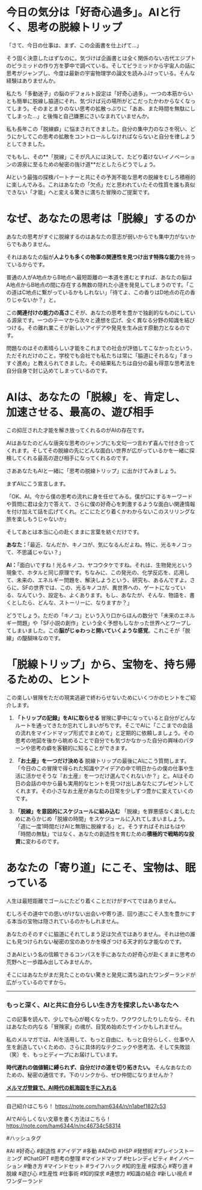 
# 今日の気分は「好奇心過多」。AIと行く、思考の脱線トリップ

「さて、今日の仕事は、まず、この企画書を仕上げて…」

そう固く決意したはずなのに。気づけば企画書とは全く関係のない古代エジプトのピラミッドの作り方を夢中で調べている。そしてピラミッドから宇宙人の話に思考がジャンプし、今度は最新の宇宙物理学の論文を読みふけっている。そんな経験はありませんか。

私たち「多動迷子」の脳のデフォルト設定は「好奇心過多」。一つの本筋からいとも簡単に脱線し脇道にそれ、気づけば元の場所がどこだったかわからなくなってしまう。そのまとまりのない思考の拡散っぷりに「ああ、また時間を無駄にしてしまった…」と後悔と自己嫌悪にさいなまれていませんか。

私も長年この「脱線癖」に悩まされてきました。自分の集中力のなさを呪い、どうにかしてこの思考の拡散をコントロールしなければならないと自分を律しようとしてきました。

でももし、その**「脱線」こそが凡人には決して、たどり着けないイノベーションの源泉に至るための秘密の抜け道**だとしたらどうでしょう。

AIという最強の探検パートナーと共にその予測不能な思考の脱線をむしろ積極的に楽しんでみる。これはあなたの「欠点」だと思われていたその性質を誰も真似できない「才能」へと変える驚きに満ちた冒険のご提案です。

# なぜ、あなたの思考は「脱線」するのか

あなたの思考がすぐに脱線するのはあなたの意志が弱いからでも集中力がないからでもありません。

それはあなたの脳が**人よりも多くの物事の関連性を見つけ出す特殊な能力**を持っているからです。

普通の人がA地点からB地点へ最短距離の一本道を進むとすれば、あなたの脳はA地点からB地点の間に存在する無数の隠れた小道を発見してしまうのです。「この道はC地点に繋がっているかもしれない」「待てよ、この香りはD地点の花の香りじゃないか？」と。

この**関連付けの能力の高さ**こそが、あなたの思考を豊かで独創的なものにしている源泉です。一つのテーマから次々と連想を広げ、全く異なる分野の知識を結びつける。その離れ業こそが新しいアイデアや発見を生み出す原動力となるのです。

問題なのはその素晴らしい才能をこれまでの社会が評価してこなかったという、ただそれだけのこと。学校でも会社でも私たちは常に「脇道にそれるな」「まっすぐ進め」と教えられてきました。その結果私たちは自分の最も得意な思考法を自分自身で封じ込めてしまっているのです。

# AIは、あなたの「脱線」を、肯定し、加速させる、最高の、遊び相手

この抑圧された才能を解き放ってくれるのがAIの存在です。

AIはあなたのどんな唐突な思考のジャンプにも文句一つ言わず喜んで付き合ってくれます。そしてその脱線の先にどんな面白い世界が広がっているかを一緒に探検してくれる最高の遊び相手になってくれるのです。

さああなたもAIと一緒に「思考の脱線トリップ」に出かけてみましょう。

まずAIにこう宣言します。

「OK、AI。今から僕の思考の流れに身を任せてみる。僕が口にするキーワードや質問に君は全力で答えて、さらに僕の好奇心を刺激するような面白い関連情報を付け加えて話を広げてくれ。どこにたどり着くかわからないこのスリリングな旅を楽しもうじゃないか」

そしてあとは本当に心の赴くままに言葉を紡ぐだけです。

**あなた：**「最近、なんだか、キノコが、気になるんだよね。特に、光るキノコって、不思議じゃない？」

**AI：**「面白いですね！光るキノコ、ヤコウタケですね。それは、生物発光という現象で、ホタルと同じ原理です。ちなみに、この発光の、化学反応を、応用して、未来の、エネルギー問題を、解決しようという、研究も、あるんですよ。さらに、SFの世界では、この、光るキノコが、異世界への、ゲートになっている、なんていう、設定も、よくあります。もし、あなたが、そんな、物語を、書くとしたら、どんな、ストーリーに、なりますか？」

どうでしょう。ただの「キノコ」という入り口からほんの数分で「未来のエネルギー問題」や「SF小説の創作」という全く予想もしなかった世界へとワープしてしまいました。この**脳がじゅわっと開いていくような感覚**。これこそが「脱線」の醍醐味なのです。

# 「脱線トリップ」から、宝物を、持ち帰るための、ヒント

この楽しい冒険をただの現実逃避で終わらせないためにいくつかのヒントをご紹介します。

1.  **「トリップの記録」をAIに取らせる**
    冒険に夢中になっていると自分がどんなルートを通ってきたか忘れてしまいがちです。そこでAIに「ここまでの会話の流れをマインドマップ形式でまとめて」と定期的に依頼しましょう。その思考の地図を後から眺めることで自分でも気づかなかった自分の興味のパターンや思考の癖を客観的に知ることができます。

2.  **「お土産」を一つだけ決める**
    脱線トリップの最後にAIにこう質問します。「今日のこの冒険で得られた知識やアイデアの中で明日からの僕の仕事や生活に活かせそうな『お土産』を一つだけ選んでくれないか？」と。AIはその日の会話の中から最も実用的なヒントを見つけ出しあなたにプレゼントしてくれます。その小さなお土産があなたの日常を少しずつ豊かに変えていくのです。

3.  **「脱線」を意図的にスケジュールに組み込む**
    「脱線」を罪悪感なく楽しむためにあらかじめ「脱線の時間」をスケジュールに入れてしまいましょう。「週に一度1時間だけAIと無限に脱線する」と。そうすればそれはもはや「時間の無駄」ではなく、あなたの創造性を育むための**積極的で戦略的な投資**に変わるのです。

# あなたの「寄り道」にこそ、宝物は、眠っている

人生は最短距離でゴールにたどり着くことだけがすべてではありません。

むしろその道中での思いがけない出会いや寄り道、回り道にこそ人生を豊かにする本当の宝物は隠されているのかもしれません。

あなたのそのすぐに脇道にそれてしまう足は欠点ではありません。それは他の誰にも見つけられない秘密の宝のありかを嗅ぎつける天才的な才能なのです。

さあAIという名の信頼できるコンパスを手にあなたの好奇心が赴くままに思考の荒野へと一歩踏み出してみませんか。

そこにはあなたがまだ見たことのない驚きと発見に満ち溢れたワンダーランドが広がっているのですから。

---

### もっと深く、AIと共に自分らしい生き方を探求したいあなたへ

この記事を読んで、少しでも心が軽くなったり、ワクワクしたりしたなら、それはあなたの内なる「冒険家」の魂が、目覚め始めたサインかもしれません。

私のメルマガでは、AIを活用して、もっと自由に、もっと自分らしく、仕事や人生を創造していくための、さらに具体的なテクニックや思考法、そして失敗談（笑）を、もっとディープにお届けしています。

**時代遅れの価値観に縛られず、自分だけの道を切り拓きたい。** そんなあなたのための、秘密の通信です。下のリンクから、ぜひ仲間になりませんか？

**[メルマガ登録で、AI時代の航海図を手に入れる](https://pessham.com/)**

---

自己紹介はこちら！
https://note.com/ham6344/n/n1abef1827c53

AIでAIらしくない文章を書く方法はこちら！
https://note.com/ham6344/n/nc46734c58314

#ハッシュタグ

#AI #好奇心 #創造性 #アイデア #多動 #ADHD #HSP #発想術 #ブレインストーミング #ChatGPT #思考の整理 #マインドマップ #セレンディピティ #イノベーション #働き方 #マインドセット #ライフハック #知的生産 #探求心 #寄り道 #脱線 #遊び心 #生産性 #仕事術 #知的探求 #連想力 #知識の結合 #新しい視点 #ワンダーランド
